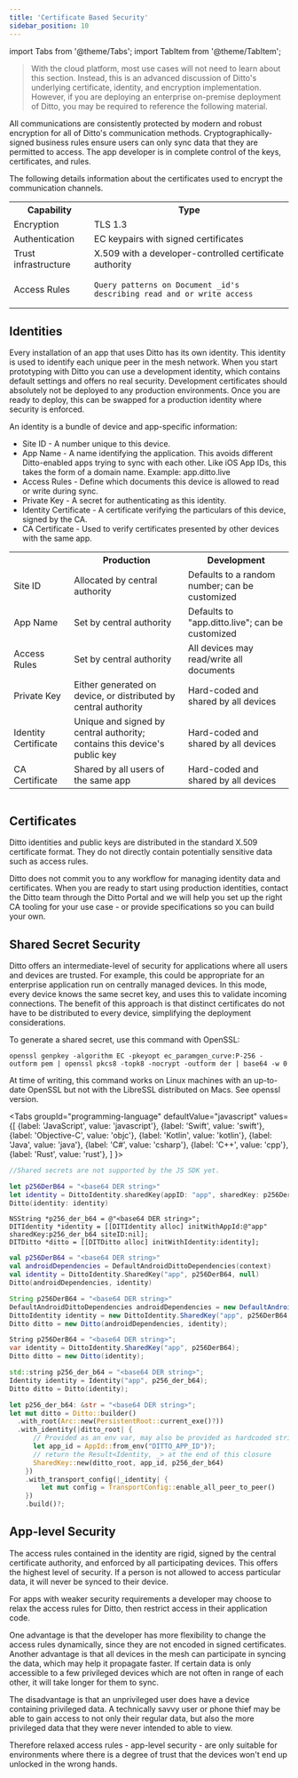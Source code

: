 ```yaml
---
title: 'Certificate Based Security'
sidebar_position: 10
---
```



import Tabs from '@theme/Tabs';
import TabItem from '@theme/TabItem';

> With the cloud platform, most use cases will not need to learn about this section. Instead, this is an advanced discussion of Ditto's underlying certificate, identity, and encryption implementation. However, if you are deploying an enterprise on-premise deployment of Ditto, you may be required to reference the following material.

All communications are consistently protected by modern and robust encryption for all of Ditto's communication methods. Cryptographically-signed business rules ensure users can only sync data that they are permitted to access. The app developer is in complete control of the keys, certificates, and rules.

The following details information about the certificates used to encrypt the communication channels.

<table>
<tr>
  <th>Capability</th>
  <th>Type</th>
</tr>

<tr>
  <td>Encryption</td>
  <td>TLS 1.3</td>
</tr>

<tr>
  <td>Authentication</td>
  <td>EC keypairs with signed certificates</td>
</tr>

<tr>
  <td>Trust infrastructure</td>
  <td>X.509 with a developer-controlled certificate authority</td>
</tr>

<tr>
  <td>Access Rules</td>
  <td>

    Query patterns on Document _id's describing read and or write access

  </td>
</tr>

</table>

## Identities

Every installation of an app that uses Ditto has its own identity. This identity is used to identify each unique peer in the mesh network. When you start prototyping with Ditto you can use a development identity, which contains default settings and offers no real security. Development certificates should absolutely not be deployed to any production environments. Once you are ready to deploy, this can be swapped for a production identity where security is enforced.

An identity is a bundle of device and app-specific information:

* Site ID - A number unique to this device.
* App Name - A name identifying the application. This avoids different Ditto-enabled apps trying to sync with each other. Like iOS App IDs, this takes the form of a domain name. Example: app.ditto.live
* Access Rules - Define which documents this device is allowed to read or write during sync.
* Private Key - A secret for authenticating as this identity.
* Identity Certificate - A certificate verifying the particulars of this device, signed by the CA.
* CA Certificate - Used to verify certificates presented by other devices with the same app.

<table>
  <tr>
    <th></th>
    <th>Production</th>
    <th>Development</th>
  </tr>

  <tr>
    <td>Site ID</td>
    <td>Allocated by central authority</td>
    <td>Defaults to a random number; can be customized</td>
  </tr>

  <tr>
    <td>App Name</td>
    <td>Set by central authority</td>
    <td>Defaults to "app.ditto.live"; can be customized</td>
  </tr>

  <tr>
    <td>Access Rules</td>
    <td>Set by central authority</td>
    <td>All devices may read/write all documents</td>
  </tr>

  <tr>
    <td>Private Key</td>
    <td>Either generated on device, or distributed by central authority</td>
    <td>Hard-coded and shared by all devices</td>
  </tr>

  <tr>
    <td>Identity Certificate</td>
    <td>
      Unique and signed by central authority; contains this device's public key
    </td>
    <td>Hard-coded and shared by all devices</td>
  </tr>

  <tr>
    <td>CA Certificate</td>
    <td>Shared by all users of the same app</td>
    <td>Hard-coded and shared by all devices</td>
  </tr>

  <table></table>
</table>


## Certificates
Ditto identities and public keys are distributed in the standard X.509 certificate format. They do not directly contain potentially sensitive data such as access rules.

Ditto does not commit you to any workflow for managing identity data and certificates. When you are ready to start using production identities, contact the Ditto team through the Ditto Portal and we will help you set up the right CA tooling for your use case - or provide specifications so you can build your own.

## Shared Secret Security

Ditto offers an intermediate-level of security for applications where all users and devices are trusted. For example, this could be appropriate for an enterprise application run on centrally managed devices. In this mode, every device knows the same secret key, and uses this to validate incoming connections. The benefit of this approach is that distinct certificates do not have to be distributed to every device, simplifying the deployment considerations.

To generate a shared secret, use this command with OpenSSL:

```console
openssl genpkey -algorithm EC -pkeyopt ec_paramgen_curve:P-256 -outform pem | openssl pkcs8 -topk8 -nocrypt -outform der | base64 -w 0
```

At time of writing, this command works on Linux machines with an up-to-date OpenSSL but not with the LibreSSL distributed on Macs. See openssl version.

<Tabs
  groupId="programming-language"
  defaultValue="javascript"
  values={[
    {label: 'JavaScript', value: 'javascript'},
    {label: 'Swift', value: 'swift'},
    {label: 'Objective-C', value: 'objc'},
    {label: 'Kotlin', value: 'kotlin'},
    {label: 'Java', value: 'java'},
    {label: 'C#', value: 'csharp'},
    {label: 'C++', value: 'cpp'},
    {label: 'Rust', value: 'rust'},
  ]
}>
<TabItem value="javascript">

```js
//Shared secrets are not supported by the JS SDK yet.
```

</TabItem>
<TabItem value="swift">

```swift
let p256DerB64 = "<base64 DER string>"
let identity = DittoIdentity.sharedKey(appID: "app", sharedKey: p256DerB64)
Ditto(identity: identity)
```

</TabItem>
<TabItem value="objc">

```objc
NSString *p256_der_b64 = @"<base64 DER string>";
DITIdentity *identity = [[DITIdentity alloc] initWithAppId:@"app" sharedKey:p256_der_b64 siteID:nil];
DITDitto *ditto = [[DITDitto alloc] initWithIdentity:identity];
```

</TabItem>
<TabItem value="kotlin">

```kotlin
val p256DerB64 = "<base64 DER string>"
val androidDependencies = DefaultAndroidDittoDependencies(context)
val identity = DittoIdentity.SharedKey("app", p256DerB64, null)
Ditto(androidDependencies, identity)
```

</TabItem>
<TabItem value="java">

```java
String p256DerB64 = "<base64 DER string>"
DefaultAndroidDittoDependencies androidDependencies = new DefaultAndroidDittoDependencies(applicationContext);
DittoIdentity identity = new DittoIdentity.SharedKey("app", p256DerB64, null)
Ditto ditto = new Ditto(androidDependencies, identity);
```

</TabItem>
<TabItem value="csharp">

```csharp
String p256DerB64 = "<base64 DER string>";
var identity = DittoIdentity.SharedKey("app", p256DerB64);
Ditto ditto = new Ditto(identity);
```

</TabItem>
<TabItem value="cpp">

```cpp
std::string p256_der_b64 = "<base64 DER string>";
Identity identity = Identity("app", p256_der_b64);
Ditto ditto = Ditto(identity);
```
</TabItem>

<TabItem value="rust">

```rust
let p256_der_b64: &str = "<base64 DER string>";
let mut ditto = Ditto::builder()
  .with_root(Arc::new(PersistentRoot::current_exe()?))
  .with_identity(|ditto_root| {
      // Provided as an env var, may also be provided as hardcoded string
      let app_id = AppId::from_env("DITTO_APP_ID")?;
      // return the Result<Identity, _> at the end of this closure
      SharedKey::new(ditto_root, app_id, p256_der_b64)
    })
    .with_transport_config(|_identity| {
        let mut config = TransportConfig::enable_all_peer_to_peer()
    })
    .build()?;
```

</TabItem>
</Tabs>

## App-level Security
The access rules contained in the identity are rigid, signed by the central certificate authority, and enforced by all participating devices. This offers the highest level of security. If a person is not allowed to access particular data, it will never be synced to their device.

For apps with weaker security requirements a developer may choose to relax the access rules for Ditto, then restrict access in their application code.

One advantage is that the developer has more flexibility to change the access rules dynamically, since they are not encoded in signed certificates. Another advantage is that all devices in the mesh can participate in syncing the data, which may help it propagate faster. If certain data is only accessible to a few privileged devices which are not often in range of each other, it will take longer for them to sync.

The disadvantage is that an unprivileged user does have a device containing privileged data. A technically savvy user or phone thief may be able to gain access to not only their regular data, but also the more privileged data that they were never intended to able to view.

Therefore relaxed access rules - app-level security - are only suitable for environments where there is a degree of trust that the devices won't end up unlocked in the wrong hands.